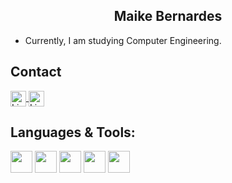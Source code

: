 <section align="center">
<h1>Maike Bernardes</h1>
</section>

<section>
  <ul>
    <li>Currently, I am studying Computer Engineering. </li>
  </ul>
 </section>

<section>
  <h2>Contact</h2>
<a target="_blank" href="https://www.linkedin.com/in/maike-bernardes-565a27236/">
  <img align="center" alt="LinkdeIN" width="25px" src="https://cdn.jsdelivr.net/gh/devicons/devicon/icons/linkedin/linkedin-original.svg" />
</a>
<a target="_blank" href="https://twitter.com/baike000">
  <img align="center" alt="LinkdeIN" width="25px" src="https://cdn.jsdelivr.net/gh/devicons/devicon/icons/twitter/twitter-original.svg" />
</a>
</section>

<section style="vertical-align:top;">
  <h2>Languages & Tools:</h2>
  <img height="35" src="https://cdn.jsdelivr.net/gh/devicons/devicon/icons/html5/html5-original.svg" />
  <img height="35" src="https://cdn.jsdelivr.net/gh/devicons/devicon/icons/css3/css3-original.svg" />
  <img height="35" src="https://cdn.jsdelivr.net/gh/devicons/devicon/icons/javascript/javascript-original.svg" />
  <img height="35" src="https://cdn.jsdelivr.net/gh/devicons/devicon/icons/angularjs/angularjs-original.svg" />
  <img height="35" src="https://cdn.jsdelivr.net/gh/devicons/devicon/icons/nodejs/nodejs-original.svg" />
</section>
